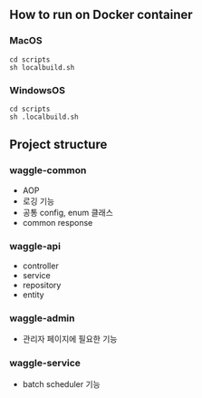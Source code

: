 ## How to run on Docker container
### MacOS
```
cd scripts
sh localbuild.sh
```
### WindowsOS
```
cd scripts
sh .localbuild.sh
```

## Project structure

### waggle-common

- AOP
- 로깅 기능
- 공통 config, enum 클래스
- common response

### waggle-api

- controller
- service
- repository
- entity

### waggle-admin

- 관리자 페이지에 필요한 기능

### waggle-service

- batch scheduler 기능